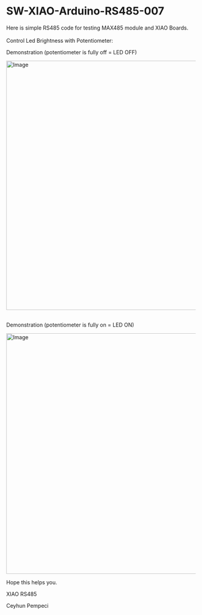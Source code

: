 # SW-XIAO-Arduino-RS485-007

Here is simple RS485 code for testing MAX485 module and XIAO Boards.
<br>
<br>
Control Led Brightness with Potentiometer:

Demonstration (potentiometer is fully off = LED OFF)

<img width="662" alt="Image" src="https://github.com/user-attachments/assets/d6a7d9a8-f465-4a14-bcae-d6bd6656fb6f" />

<br>
<br>

Demonstration (potentiometer is fully on = LED ON)

<img width="639" alt="Image" src="https://github.com/user-attachments/assets/66d6045e-90c8-4749-9602-4565b4891c52" />

<br>

Hope this helps you.

XIAO RS485

Ceyhun Pempeci

